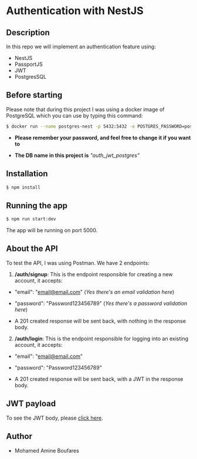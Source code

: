 # Authentication with NestJS

## Description

In this repo we will implement an authentication feature using:

- NestJS
- PassportJS
- JWT
- PostgresSQL

## Before starting

Please note that during this project I was using a docker image of PostgreSQL which you can use by typing this command:

```bash
$ docker run --name postgres-nest -p 5432:5432 -e POSTGRES_PASSWORD=postgres -d postgres
```

- **Please remember your password, and feel free to change it if you want to**

- **The DB name in this project is** _"auth_jwt_postgres"_

## Installation

```bash
$ npm install
```

## Running the app

```bash
$ npm run start:dev
```

The app will be running on port 5000.

## About the API

To test the API, I was using Postman. We have 2 endpoints:

1. **/auth/signup**: This is the endpoint responsible for creating a new account, it accepts:

- "email": "email@email.com" (_Yes there's an email validation here_)

- "password": "Password123456789" (_Yes there's a password validation here_)

- A 201 created response will be sent back, with nothing in the response body.

2. **/auth/login**: This is the endpoint responsible for logging into an existing account, it accepts:

- "email": "email@email.com"

- "password": "Password123456789"

- A 201 created response will be sent back, with a JWT in the response body.

## JWT payload

To see the JWT body, please [click here](https://jwt.io/#debugger-io?token=eyJhbGciOiJIUzI1NiIsInR5cCI6IkpXVCJ9.eyJpZCI6IjhhNGIzYzgxLWY0NDQtNGM4MS04ZTEwLWIxYTc4YzllMmQ2ZCIsImVtYWlsIjoiYW1pbmVAZ21haWwuY29tIiwiZnVsbE5hbWUiOiJNb2hhbWVkIEFtaW5lIEJvdWZhcmVzIiwicm9sZSI6MCwiaWF0IjoxNjQ4ODk1NTEyLCJleHAiOjE2NDg4OTkxMTJ9.t_0sc2QScXceY7e7ZK9Y9ruyp7ePOKnr8FA-af9ku7o).

## Author

- Mohamed Amine Boufares
